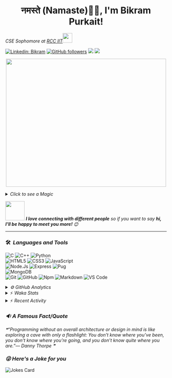 <h1 align="center">नमस्ते (Namaste)🙏🏻, I'm Bikram Purkait! </h1>

<p><em>CSE Sophomore at <a href="https://www.rcciit.org/">RCC IIT</a><img src="https://media.giphy.com/media/WUlplcMpOCEmTGBtBW/giphy.gif" width="30"> 
</em></p>

[![Linkedin: Bikram](https://img.shields.io/badge/-bikram-blue?style=flat-square&logo=Linkedin&logoColor=white&link=https://www.linkedin.com/in/bikram-purkait-5463861a8/)](https://www.linkedin.com/in/bikram-purkait-5463861a8/)
[![GitHub followers](https://img.shields.io/github/followers/IamBikramPurkait?label=Follow&style=social)](https://github.com/IamBikramPurkait)
![](https://komarev.com/ghpvc/?username=IamBikramPurkait&color=blueviolet&style=flat)
<a href="mailto:bkrmprkt@gmail.com"><img src="https://img.shields.io/badge/-bikram-D14836?style=flat&logo=Gmail&logoColor=white"/></a>

<p align="center">
  <img width="500" height="400" src="https://cdn.dribbble.com/users/1059583/screenshots/4171367/coding-freak.gif">
</p>

<details>
<summary><em>Click to see a Magic</em></summary>

⏳ **Year Progress** { ████████████▁▁▁▁▁▁▁▁▁▁▁▁▁▁▁▁▁▁ } 40.58 % as on ⏰ 29-5-2021.

</details>

<img src="https://media.giphy.com/media/LnQjpWaON8nhr21vNW/giphy.gif" width="60"> <em><b>I love connecting with different people</b> so if you want to say <b>hi, I'll be happy to meet you more! </b> 😊</em>

***

### 🛠 &nbsp;<em>Languages and Tools</em>

![C](https://img.shields.io/badge/C-00599C?style=for-the-badge&logo=c&logoColor=white)
![C++](https://img.shields.io/badge/C%2B%2B-00599C?style=for-the-badge&logo=c%2B%2B&logoColor=white)
![Python](http://img.shields.io/badge/-Python-3776AB?style=for-the-badge&logo=python&logoColor=ffffff)
<br>
![HTML5](https://img.shields.io/badge/-HTML5-%23E44D27?style=for-the-badge&logo=html5&logoColor=ffffff)
![CSS3](https://img.shields.io/badge/-CSS3-%231572B6?style=for-the-badge&logo=css3)
![JavaScript](https://img.shields.io/badge/-JavaScript-%23F7DF1C?style=for-the-badge&logo=javascript&logoColor=000000&labelColor=%23F7DF1C&color=%23FFCE5A)
<br>
![Node.Js](https://img.shields.io/badge/-Node.js-%23E44D27?style=for-the-badge&logo=Node.js&logoColor=ffffff)
![Express](https://img.shields.io/badge/-Express-%231572B6?style=for-the-badge&logo=Express)
![Pug](https://img.shields.io/badge/-pug-%23F7DF1C?style=for-the-badge&logo=pug&logoColor=000000&labelColor=%23F7DF1C&color=%23FFCE5A)
<br>
![MongoDB](https://img.shields.io/badge/MongoDB-4EA94B?style=for-the-badge&logo=mongodb&logoColor=white)
<br>
![Git](https://img.shields.io/badge/-Git-%23F05032?style=for-the-badge&logo=git&logoColor=%23ffffff)
![GitHub](https://img.shields.io/badge/-GitHub-181717?style=for-the-badge&logo=github)
![Npm](https://img.shields.io/badge/-npm-CB3837?style=for-the-badge&logo=npm)
![Markdown](https://img.shields.io/badge/Markdown-000000?style=for-the-badge&logo=markdown&logoColor=white)
![VS Code](http://img.shields.io/badge/-VS%20Code-007ACC?style=for-the-badge&logo=visual-studio-code&logoColor=ffffff)
<br>

<details><summary><em>⚙ GitHub Analytics</em></summary>
<br>
<p align="center">
<a href="https://github.com/IamBikramPurkait">

![Bikram's GitHub Stats](https://github-readme-stats.vercel.app/api?username=IamBikramPurkait&theme=chartreuse-dark&show_icons=true&include_all_commits=true&count_private=true)
<img height="180em" src="https://github-readme-stats-eight-theta.vercel.app/api/top-langs/?username=IamBikramPurkait&layout=compact&langs_count=12&theme=chartreuse-dark"/>
[![GitHub Streak](http://github-readme-streak-stats.herokuapp.com?user=IamBikramPurkait&theme=chartreuse-dark)](https://git.io/streak-stats)
</a>
</p>
</details>

<details>
<summary>⚡ <em>Waka Stats</em></summary>

<!--START_SECTION:waka-->
**I'm an Early 🐤** 

```text
🌞 Morning    59 commits     ████████░░░░░░░░░░░░░░░░░   31.89% 
🌆 Daytime    39 commits     █████░░░░░░░░░░░░░░░░░░░░   21.08% 
🌃 Evening    79 commits     ██████████░░░░░░░░░░░░░░░   42.7% 
🌙 Night      8 commits      █░░░░░░░░░░░░░░░░░░░░░░░░   4.32%

```
📅 **I'm Most Productive on Friday** 

```text
Monday       18 commits     ██░░░░░░░░░░░░░░░░░░░░░░░   9.73% 
Tuesday      30 commits     ████░░░░░░░░░░░░░░░░░░░░░   16.22% 
Wednesday    35 commits     ████░░░░░░░░░░░░░░░░░░░░░   18.92% 
Thursday     34 commits     ████░░░░░░░░░░░░░░░░░░░░░   18.38% 
Friday       45 commits     ██████░░░░░░░░░░░░░░░░░░░   24.32% 
Saturday     20 commits     ██░░░░░░░░░░░░░░░░░░░░░░░   10.81% 
Sunday       3 commits      ░░░░░░░░░░░░░░░░░░░░░░░░░   1.62%

```


📊 **This Week I Spent My Time On** 

```text
⌚︎ Time Zone: Asia/Kolkata

💬 Programming Languages: 
Python                   33 mins             ████████████░░░░░░░░░░░░░   48.87% 
JSON                     19 mins             ███████░░░░░░░░░░░░░░░░░░   28.72% 
C++                      15 mins             █████░░░░░░░░░░░░░░░░░░░░   21.73% 
Text                     0 secs              ░░░░░░░░░░░░░░░░░░░░░░░░░   0.69%

💻 Operating System: 
Windows                  1 hr 9 mins         █████████████████████████   100.0%

```


<!--END_SECTION:waka-->

</details>

<details>
<summary>⚡ <em>Recent Activity</em></summary>

<!--START_SECTION:activity-->
1. ❗️ Closed issue [#3](https://github.com/IamBikramPurkait/Complete-Web-Development-Bootcamp/issues/3) in [IamBikramPurkait/Complete-Web-Development-Bootcamp](https://github.com/IamBikramPurkait/Complete-Web-Development-Bootcamp)
2. 🎉 Merged PR [#4](https://github.com/IamBikramPurkait/Complete-Web-Development-Bootcamp/pull/4) in [IamBikramPurkait/Complete-Web-Development-Bootcamp](https://github.com/IamBikramPurkait/Complete-Web-Development-Bootcamp)
3. 💪 Opened PR [#4](https://github.com/IamBikramPurkait/Complete-Web-Development-Bootcamp/pull/4) in [IamBikramPurkait/Complete-Web-Development-Bootcamp](https://github.com/IamBikramPurkait/Complete-Web-Development-Bootcamp)
4. ❗️ Opened issue [#3](https://github.com/IamBikramPurkait/Complete-Web-Development-Bootcamp/issues/3) in [IamBikramPurkait/Complete-Web-Development-Bootcamp](https://github.com/IamBikramPurkait/Complete-Web-Development-Bootcamp)
5. ❗️ Closed issue [#3](https://github.com/aritrakrbasu/track-cowin-backend/issues/3) in [aritrakrbasu/track-cowin-backend](https://github.com/aritrakrbasu/track-cowin-backend)
6. ❗️ Reopened issue [#3](https://github.com/aritrakrbasu/track-cowin-backend/issues/3) in [aritrakrbasu/track-cowin-backend](https://github.com/aritrakrbasu/track-cowin-backend)
7. ❗️ Closed issue [#3](https://github.com/aritrakrbasu/track-cowin-backend/issues/3) in [aritrakrbasu/track-cowin-backend](https://github.com/aritrakrbasu/track-cowin-backend)
8. ❗️ Opened issue [#3](https://github.com/aritrakrbasu/track-cowin-backend/issues/3) in [aritrakrbasu/track-cowin-backend](https://github.com/aritrakrbasu/track-cowin-backend)
<!--END_SECTION:activity-->

</details>

### <em>🔉 A Famous Fact/Quote</em>
<!--STARTS_HERE_QUOTE_README-->
<i>❝“Programming without an overall architecture or design in mind is like exploring a cave with only a flashlight: You don’t know where you’ve been, you don’t know where you’re going, and you don’t know quite where you are.”— Danny Thorpe   ❞</i>
<!--ENDS_HERE_QUOTE_README-->


### <em>😜 Here's a Joke for you</em>
![Jokes Card](https://readme-jokes.vercel.app/api)


